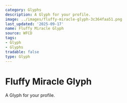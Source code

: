 ```yaml
---
category: Glyphs
description: A Glyph for your profile.
image: ../images/fluffy-miracle-glyph-3c364faa51.png
last_updated: '2025-09-17'
name: Fluffy Miracle Glyph
source: WFCD
tags:
- Glyph
- Glyphs
tradable: false
type: Glyph
---
```


# Fluffy Miracle Glyph

A Glyph for your profile.

